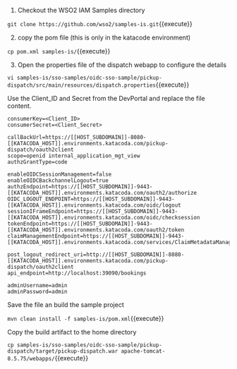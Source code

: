 1) Checkout the WSO2 IAM Samples directory

`git clone https://github.com/wso2/samples-is.git`{{execute}}

2) copy the pom file (this is only in the katacode environment)

`cp pom.xml samples-is/`{{execute}}

3) Open the properties file of the dispatch webapp to configure the details

`vi samples-is/sso-samples/oidc-sso-sample/pickup-dispatch/src/main/resources/dispatch.properties`{{execute}}

Use the Client_ID and Secret from the DevPortal and replace the file content. 

```
consumerKey=<Client_ID>
consumerSecret=<Client_Secret>

callBackUrl=https://[[HOST_SUBDOMAIN]]-8080-[[KATACODA_HOST]].environments.katacoda.com/pickup-dispatch/oauth2client
scope=openid internal_application_mgt_view
authzGrantType=code

enableOIDCSessionManagement=false
enableOIDCBackchannelLogout=true
authzEndpoint=https://[[HOST_SUBDOMAIN]]-9443-[[KATACODA_HOST]].environments.katacoda.com/oauth2/authorize
OIDC_LOGOUT_ENDPOINT=https://[[HOST_SUBDOMAIN]]-9443-[[KATACODA_HOST]].environments.katacoda.com/oidc/logout
sessionIFrameEndpoint=https://[[HOST_SUBDOMAIN]]-9443-[[KATACODA_HOST]].environments.katacoda.com/oidc/checksession
tokenEndpoint=https://[[HOST_SUBDOMAIN]]-9443-[[KATACODA_HOST]].environments.katacoda.com/oauth2/token
claimManagementEndpoint=https://[[HOST_SUBDOMAIN]]-9443-[[KATACODA_HOST]].environments.katacoda.com/services/ClaimMetadataManagementService

post_logout_redirect_uri=http://[[HOST_SUBDOMAIN]]-8080-[[KATACODA_HOST]].environments.katacoda.com/pickup-dispatch/oauth2client
api_endpoint=http://localhost:39090/bookings

adminUsername=admin
adminPassword=admin
```

Save the file an build the sample project

`mvn clean install -f samples-is/pom.xml`{{execute}}

Copy the build artifact to the home directory

`cp samples-is/sso-samples/oidc-sso-sample/pickup-dispatch/target/pickup-dispatch.war apache-tomcat-8.5.75/webapps/`{{execute}}
